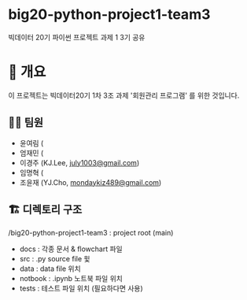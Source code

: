 # big20-python-project1-team3
빅데이터 20기 파이썬 프로젝트 과제 1 3기 공유

# 📌 개요
이 프로젝트는 빅데이터20기 1차 3조 과제 '회원관리 프로그램' 를 위한 것입니다.

## 🧑‍💻 팀원
- 윤여림 (
- 엄재민 (
- 이경주 (KJ.Lee, july1003@gmail.com)
- 임명혁 (
- 조윤재 (YJ.Cho, mondaykiz489@gmail.com)

## 🏗️ 디렉토리 구조
/big20-python-project1-team3 : project root (main)
 - docs : 각종 문서 & flowchart 파일
 - src : .py source file 윛
 - data : data file 위치
 - notbook : .ipynb 노트북 파일 위치
 - tests : 테스트 파일 위치 (필요하다면 사용)



